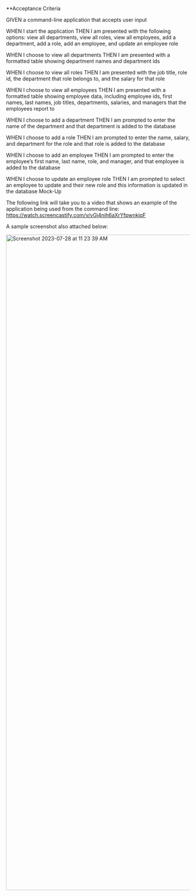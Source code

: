 **Acceptance Criteria

GIVEN a command-line application that accepts user input

WHEN I start the application
THEN I am presented with the following options: view all departments, view all roles, view all employees, add a department, add a role, add an employee, and update an employee role

WHEN I choose to view all departments
THEN I am presented with a formatted table showing department names and department ids

WHEN I choose to view all roles
THEN I am presented with the job title, role id, the department that role belongs to, and the salary for that role

WHEN I choose to view all employees
THEN I am presented with a formatted table showing employee data, including employee ids, first names, last names, job titles, departments, salaries, and managers that the employees report to

WHEN I choose to add a department
THEN I am prompted to enter the name of the department and that department is added to the database

WHEN I choose to add a role
THEN I am prompted to enter the name, salary, and department for the role and that role is added to the database

WHEN I choose to add an employee
THEN I am prompted to enter the employee’s first name, last name, role, and manager, and that employee is added to the database

WHEN I choose to update an employee role
THEN I am prompted to select an employee to update and their new role and this information is updated in the database
Mock-Up

The following link will take you to a video that shows an example of the application being used from the command line:
https://watch.screencastify.com/v/vGj4nih6aXrYfpwnkjqF


A sample screenshot also attached below:

<img width="1792" alt="Screenshot 2023-07-28 at 11 23 39 AM" src="https://github.com/lanreabu77/Employee-Tracker-Challenge/assets/83088748/b82dfc9b-db86-4b37-89d8-788ddd9e1aa5">

